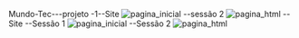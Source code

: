 
Mundo-Tec---projeto
-1--Site
![pagina_inicial](https://user-images.githubusercontent.com/99447073/192402764-8c4a9faa-f06b-470c-bfb8-3579f07f8c32.jpeg)
--sessão 2
![pagina_html](https://user-images.githubusercontent.com/99447073/192402805-0e06e10f-e026-49cd-8d19-6e51bab08a8b.jpeg)
--Site 
--Sessão 1
![pagina_inicial](https://user-images.githubusercontent.com/99447073/192403014-66642e1d-6533-45dc-8f00-1255fb4ea7af.jpeg)
--Sessão 2
![pagina_html](https://user-images.githubusercontent.com/99447073/192403107-9e0fb347-f39d-4421-a81d-9cb1897300c1.jpeg)

